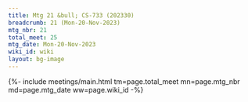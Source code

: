 ```yaml
---
title: Mtg 21 &bull; CS-733 (202330)
breadcrumb: 21 (Mon-20-Nov-2023)
mtg_nbr: 21
total_meet: 25
mtg_date: Mon-20-Nov-2023
wiki_id: wiki
layout: bg-image
---
```


{%- include meetings/main.html
    tm=page.total_meet
    mn=page.mtg_nbr
    md=page.mtg_date
    ww=page.wiki_id
-%}

